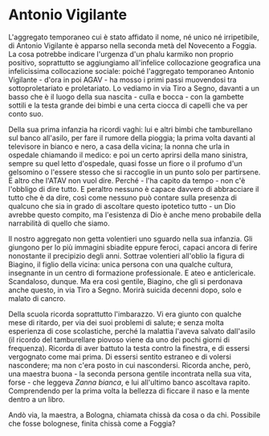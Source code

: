 # Antonio Vigilante

L'aggregato temporaneo cui è stato affidato il nome, né unico né irripetibile, di Antonio Vigilante è apparso nella seconda metà del Novecento a Foggia. La cosa potrebbe indicare l'urgenza d'un phalu karmiko non proprio positivo, soprattutto se aggiungiamo all'infelice collocazione geografica una infelicissima collocazione sociale: poiché l'aggregato temporaneo Antonio Vigilante - d'ora in poi AGAV - ha mosso i primi passi muovendosi tra sottoproletariato e proletariato. Lo vediamo in via Tiro a Segno, davanti a un basso che è il luogo della sua nascita - culla e bocca - con la gambette sottili e la testa grande dei bimbi e una certa ciocca di capelli che va per conto suo.

Della sua prima infanzia ha ricordi vaghi: lui e altri bimbi che tamburellano sul banco all'asilo, per fare il rumore della pioggia; la prima volta davanti al televisore in bianco e nero, a casa della vicina; la nonna che urla in ospedale chiamando il medico: e poi un certo aprirsi della mano sinistra, sempre su quel letto d'ospedale, quasi fosse un fiore o il profumo d'un gelsomino o l'essere stesso che si raccoglie in un punto solo per partirsene. E altro che l'ATAV non vuol dire. Perché - l'ha capito da tempo - non c'è l'obbligo di dire tutto. E peraltro nessuno è capace davvero di abbracciare il tutto che è da dire, così come nessuno può contare sulla presenza di qualcuno che sia in grado di ascoltare questo ipotetico tutto - un Dio avrebbe questo compito, ma l'esistenza di Dio è anche meno probabile della narrabilità di quello che siamo.

Il nostro aggregato non getta volentieri uno sguardo nella sua infanzia. Gli giungono per lo più immagini sbiadite eppure feroci, capaci ancora di ferire nonostante il precipizio degli anni. Sottrae volentieri all'oblio la figura di Biagino, il figlio della vicina: unica persona con una qualche cultura, insegnante in un centro di formazione professionale. E ateo e anticlericale. Scandaloso, dunque. Ma era così gentile, Biagino, che gli si perdonava anche questo, in via Tiro a Segno. Morirà suicida decenni dopo, solo e malato di cancro.

Della scuola ricorda soprattutto l'imbarazzo. Vi era giunto con qualche mese di ritardo, per via dei suoi problemi di salute; e senza molta esperienza di cose scolastiche, perché la malattia l'aveva salvato dall'asilo (il ricordo del tamburellare piovoso viene da uno dei pochi giorni di frequenza). Ricorda di aver battuto la testa contro la finestra, e di essersi vergognato come mai prima. Di essersi sentito estraneo e di volersi nascondere; ma non c'era posto in cui nascondersi. Ricorda anche, però, una maestra buona - la seconda persona gentile incontrata nella sua vita, forse - che leggeva _Zanna bianca_, e lui all'ultimo banco ascoltava rapito. Comprendendo per la prima volta la bellezza di ficcare il naso e la mente dentro a un libro.

Andò via, la maestra, a Bologna, chiamata chissà da cosa o da chi. Possibile che fosse bolognese, finita chissà come a Foggia? 

